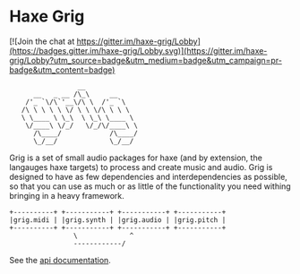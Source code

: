 # Haxe Grig

[![Join the chat at https://gitter.im/haxe-grig/Lobby](https://badges.gitter.im/haxe-grig/Lobby.svg)](https://gitter.im/haxe-grig/Lobby?utm_source=badge&utm_medium=badge&utm_campaign=pr-badge&utm_content=badge)

                     __             
          __   _ __ /\_\     __     
        /'_ `\/\`'__\/\ \  /'_ `\   
       /\ \ \ \ \ \/ \ \ \/\ \ \ \  
       \ \____ \ \_\  \ \_\ \____ \ 
        \/____\ \/_/   \/_/\/____\ \
          /\____/            /\____/
          \_/__/             \_/__/ 

Grig is a set of small audio packages for haxe (and by extension, the langauges haxe targets) to process and create music and audio.
Grig is designed to have as few dependencies and interdependencies as possible, so that you can use as much or as little of the functionality
you need withing bringing in a heavy framework.
 
    +----------+ +-----------+ +-----------+ +-----------+
    |grig.midi | |grig.synth | |grig.audio | |grig.pitch |
    +----------+ +-----------+ +-----------+ +-----------+
                    \             ^
                    ------------/

See the [api documentation](/grig/api).
